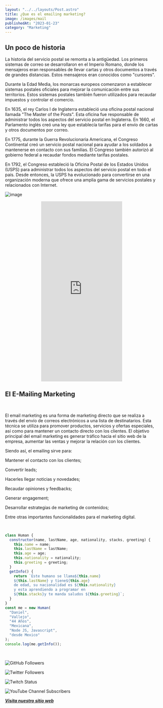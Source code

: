 ```yaml
---
layout: "../../layouts/Post.astro"
title: ¿Que es el emailing marketing?
image: /images/mail
publishedAt: "2023-01-23"
category: "Marketing"
---
```


## Un poco de historia

La historia del servicio postal se remonta a la antigüedad. Los primeros sistemas de correo se desarrollaron en el Imperio Romano, donde los mensajeros eran responsables de llevar cartas y otros documentos a través de grandes distancias. Estos mensajeros eran conocidos como "cursores".

Durante la Edad Media, los monarcas europeos comenzaron a establecer sistemas postales oficiales para mejorar la comunicación entre sus territorios. Estos sistemas postales también fueron utilizados para recaudar impuestos y controlar el comercio.

En 1635, el rey Carlos I de Inglaterra estableció una oficina postal nacional llamada "The Master of the Posts". Esta oficina fue responsable de administrar todos los aspectos del servicio postal en Inglaterra. En 1660, el Parlamento inglés creó una ley que establecía tarifas para el envío de cartas y otros documentos por correo.

En 1775, durante la Guerra Revolucionaria Americana, el Congreso Continental creó un servicio postal nacional para ayudar a los soldados a mantenerse en contacto con sus familias. El Congreso también autorizó al gobierno federal a recaudar fondos mediante tarifas postales.

En 1792, el Congreso estableció la Oficina Postal de los Estados Unidos (USPS) para administrar todos los aspectos del servicio postal en todo el país. Desde entonces, la USPS ha evolucionado para convertirse en una organización moderna que ofrece una amplia gama de servicios postales y relacionados con Internet.

![image](https://images.pexels.com/photos/5605061/pexels-photo-5605061.jpeg?auto=compress&cs=tinysrgb&w=1260&h=750&dpr=1)

<div>
<p style = 'text-align:center;'>
<iframe src="https://youtu.be/58jyc98dvYM" width="267" height="591" style="border:none;overflow:hidden" scrolling="no" frameborder="0" allowfullscreen="true" allow="autoplay; clipboard-write; encrypted-media; picture-in-picture; web-share" allowFullScreen="true"></iframe>
</div>
</p>

## El E-Mailing Marketing

<br>

El email marketing es una forma de marketing directo que se realiza a través del envío de correos electrónicos a una lista de destinatarios. Esta técnica se utiliza para promover productos, servicios y ofertas especiales, así como para mantener un contacto directo con los clientes. El objetivo principal del email marketing es generar tráfico hacia el sitio web de la empresa, aumentar las ventas y mejorar la relación con los clientes.

Siendo así, el emailing sirve para:

Mantener el contacto con los clientes;

Convertir leads;

Hacerles llegar noticias y novedades;

Recaudar opiniones y feedbacks;

Generar engagement;

Desarrollar estrategias de marketing de contenidos;

Entre otras importantes funcionalidades para el marketing digital.

<br/>

```js
class Human {
  constructor(name, lastName, age, nationality, stacks, greeting) {
    this.name = name;
    this.lastName = lastName;
    this.age = age;
    this.nationality = nationality;
    this.greeting = greeting;
  }
  getInfo() {
    return `Este humano se llama${this.name}
    ${this.lastName} y tiene${this.age}
    de edad, su nacionalidad es ${this.nationality}
    y esta aprendiendo a programar en 
    ${this.stacks}y te manda saludos ${this.greeting}`;
  }
}
const me = new Human(
  "Daniel",
  "Vallejo",
  "44 Años",
  "Mexicana",
  "Node JS, Javascript",
  "desde Mexico"
);
console.log(me.getInfo());
```

<br/>

![GitHub Followers](https://img.shields.io/github/followers/DanyVeneno?style=social)

![Twitter Followers](https://img.shields.io/twitter/follow/venenodigital?style=social)

![Twitch Status](https://img.shields.io/twitch/status/yehiibhii?style=social)

![YouTube Channel Subscribers](https://img.shields.io/youtube/channel/subscribers/UC8UhdMAKJX56O2PY8kzBIlw?style=social)

[**_Visita nuestro sitio web_**](https://juanitovenenoestudio.netlify.app/)
